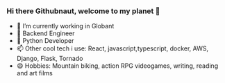 ### Hi there Githubnaut, welcome to my planet 👋



- 🔭 I’m currently working in Globant
- 🌱 Backend Engineer
- 💬 Python Developer
- 📫 Other cool tech i use: React, javascript,typescript,  docker, AWS, Django, Flask, Tornado
- 😄 Hobbies: Mountain biking, action RPG videogames, writing, reading and art films


